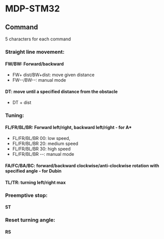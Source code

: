 # MDP-STM32

## Command
5 characters for each command

### Straight line movement:
#### FW/BW: Forward/backward
- FW+ dist/BW+dist: move given distance
- FW--/BW--: manual mode
#### DT: move until a specified distance from the obstacle
- DT + dist

### Tuning:
#### FL/FR/BL/BR: Forward left/right, backward left/right - for A*
- FL/FR/BL/BR 00: low speed,
- FL/FR/BL/BR 20: medium speed
- FL/FR/BL/BR 30: high speed
- FL/FR/BL/BR --: manual mode
#### FA/FC/BA/BC: forward/backward clockwise/anti-clockwise rotation with specified angle  - for Dubin
#### TL/TR: turning left/right max

### Preemptive stop:
#### ST

### Reset turning angle:
#### RS
